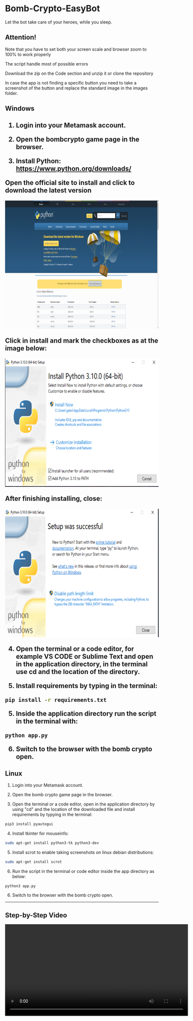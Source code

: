 # Bomb-Crypto-EasyBot
Let the bot take care of your heroes, while you sleep.
 
<h2>Attention!</h2>
  <p>Note that you have to set both your screen scale and browser zoom to 100% to work properly</p>
  <p>The script handle most of possible errors</p>
  Download the zip on the Code section and unzip it or clone the repository
  <p>In case the app is not finding a specific button you need to take a screenshot of the button and replace the standard image in the images folder.
  
<h2>Windows<h2>

1. Login into your Metamask account.
  
2. Open the bombcrypto game page in the browser.
  
3. Install Python: https://www.python.org/downloads/
<p>Open the official site to install and click to download the latest version</p>
<img src="images\github_readme\python.PNG" width= 600 height=420/> <br>
<p>Click in install and mark the checkboxes as at the image below:</p>
<img src="images\github_readme\installer-python.PNG" width= 600 height=420/> <br>
  <p>After finishing installing, close:</p>
<img src="images\github_readme\sucessful.PNG" width= 600 height=420/> <br>

4. Open the terminal or a code editor, for example VS CODE or Sublime Text and open in the application directory, in the terminal use cd and the location of the directory.

4. Install requirements by typing in the terminal:
```sh
pip install -r requirements.txt
```
5. Inside the application directory run the script in the terminal with:
```sh
python app.py
```
6. Switch to the browser with the bomb crypto open.
  
<h2>Linux</h2>
  

1. Login into your Metamask account.
  
2. Open the bomb crypto game page in the browser.

3. Open the terminal or a code editor, open in the application directory by using "cd" and the location of the downloaded file and install requirements by typying in the terminal: <br>
```sh
pip3 install pyautogui
```
4. Install tkinter for mouseinfo:
```sh
sudo apt-get install python3-tk python3-dev
```
5. Install scrot to enable taking screenshots on linux debian distributions: <br>
```sh
sudo apt-get install scrot
```
  
6. Run the script in the terminal or code editor inside the app directory as below: <br>
```sh
python3 app.py
```
6. Switch to the browser with the bomb crypto open.
 
________________________________________________________________________________________________________

<h2>Step-by-Step Video</h2>
<video src="instructions.mp4" width=600>
  
If you want to contact me...
  E-mail: gabrielsco@protonmail.com
  
Consider sending me some BCOIN if it helped you.
 
Metamask Adress: ```sh0x9A309922d7bae076A77da2F5af609cd637E5cA85```
PIX(Brasil): ```+5535984496453```
Gabriel Souza Costa <br> <br>
<p align="center">
 <img src="images/github_readme/qr.png" width=400 >
</p>
  
